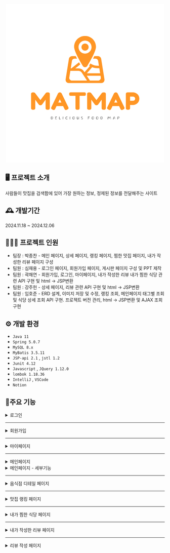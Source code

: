 <p align="center">
  <img src="https://github.com/Jonggu-code/MatMap_portfolio/blob/main/img/logo_500x500.png" alt="MatMap_logo" />
</p>

## 🖥️ 프로젝트 소개
사람들이 맛집을 검색함에 있어 가장 원하는 정보, 정제된 정보를 전달해주는 사이트​

## 🕰️ 개발기간
2024.11.18 ~ 2024.12.06

## 🧑‍🤝‍🧑  프로젝트 인원
- 팀장 : 박종찬 - 메인 페이지, 상세 페이지, 랭킹 페이지, 찜한 맛집 페이지, 내가 작성한 리뷰 페이지 구성
- 팀원 : 심재용 - 로그인 페이지, 회원가입 페이지, 게시판 페이지 구성 및 PPT 제작
- 팀원 : 곽채연 - 회원가입, 로그인, 마이페이지, 내가 작성한 리뷰 내가 찜한 식당 관련 API 구현 및 html -> JSP변환
- 팀원 : 강주헌 - 상세 페이지, 리뷰 관련 API 구현 및 html -> JSP변환
- 팀원 : 임호준 - ERD 설계, 이미지 저장 및 수정, 랭킹 조회, 메인페이지 태그별 조회 및 식당 상세 조회 API 구현. 프로젝트 버전 관리, html -> JSP변환 및 AJAX 조회 구현

## ⚙️ 개발 환경
- `Java 11`
- `Spring 5.0.7`
-  `MySQL 8.x`
-  `MyBatis 3.5.11`
-  `JSP-api 2.1` , `jstl 1.2`
-  `Junit 4.12`
-  `Javascript` , `JQuery 1.12.0`
-  `lombok 1.18.36`
-  `IntelliJ` , `VSCode`
-  `Notion`

## 📌주요 기능

  <details> 
    <summary>로그인</summary>
    <img align="top" style="width: 48%;" src="https://github.com/Jonggu-code/MatMap_portfolio/blob/main/img/로그인.png" alt="login_page" />
    <img style="width: 48%;" src="https://github.com/Jonggu-code/MatMap_portfolio/blob/main/img/로그인%20페이지%20(정보없음).png" alt="login_page_not" />
    <ul> - 로그인을 하지 않은 경우
      <li> 로그인을 하지못한경우 마이페이지 및 리뷰 작성 페이지 접근 x</li>
      <li> 쿠키 활용해 '아이디 기억하기' 기능 </li>
      <li> 로그인이 필요한 경로로 접속한 경우 로그인 페이지로 이동</li>
      <li></li>
    </ul>
    <ul> - 로그인 검사
      <li> session을 통한 로그인 유지 , 로그아웃시 session 삭제를 통한 로그아웃 구현</li>
      <li> DB에 저장된 아이디/비밀번호와 비교 후 일치하지 않으면 '일치하는 정보가 없습니다' 메세지 띄움 </li>
    </ul>
  </details>
  
***

  <details> 
    <summary>회원가입</summary>
    <img src="https://github.com/Jonggu-code/MatMap_portfolio/blob/main/img/회원가입.png" alt="register_page" />
    <ul>
      <li> 아이디 중복 체크 및 비밀번호 확인 </li>
      <li> 프로필 이미지 등록가능 </li>
      <li> 아이디, 비밀번호 유효성 체크 기능 </li>
      <li> 자기소개를 제외한 정보에 null이나 undefined 있을경우 경고 메세지 </li>
    </ul>
  </details>

  ***

  <details> 
    <summary>마이페이지</summary>
    <div>
      <img style="width: 48%;" src="https://github.com/Jonggu-code/MatMap_portfolio/blob/main/img/마이페이지.png" alt="register_page" /> 
      <img style="width: 48%;" src="https://github.com/Jonggu-code/MatMap_portfolio/blob/main/img/마이페이지(정보없음).png" alt="register_page_empty" />
      <img style="width: 48%;" src="https://github.com/Jonggu-code/MatMap_portfolio/blob/main/img/마이페이지%20반응형%201.png" alt="register_page_media_1" />
      <img align="top" style="width: 26%;" src="https://github.com/Jonggu-code/MatMap_portfolio/blob/main/img/마이페이지%20반응형%202.png" alt="register_page_media_2" />
    </div>
    <ul>
      <li> 세션 정보 조회후 해당 회원의 마이페이지 조회 </li>
      <li> 회원정보 수정 기능 (프로필 이미지 변경 가능) </li>
      <li> 유저가 찜한 음식점 & 작성한 후기 -> 찜한 시간 & 작성한 시간 순으로 상위 5개 조회 </li>
      <li> 마이페이지 정보 없을시 default 화면 구성 </li>
      <li> 반응형 페이지 구성 </li>
    </ul>
  </details>

  ***

  <details> 
    <summary>메인페이지</summary>
    <div>
      <img style="width: 48%;" src="https://github.com/Jonggu-code/MatMap_portfolio/blob/main/img/메인페이지.png" alt="index"/>
      <img style="width: 48%;" src="https://github.com/Jonggu-code/MatMap_portfolio/blob/main/img/메인화면(정보없음).png" alt="index_empty"/>
    </div>
    <ul>
      <li> 카카오맵 API 활용 - 마커 생성 / 인포윈도우 커스텀 </li>
      <li> AJAX의 비동기 처리방식으로 음식점 검색 시 음식점 리스트업 기능 구현 </li>
      <li> 검색 기록 없을 시 ‘검색 결과가 없어요’ 창 띄우기 </li>
    </ul>
  </details>

  <details> 
    <summary>메인페이지 - 세부기능</summary>
    <div>
      <img align="top" style="width: 33%;" src="https://github.com/Jonggu-code/MatMap_portfolio/blob/main/img/지역%20검색.PNG" alt="index_func1"/>
      <img align="top" style="width: 33%;" src="https://github.com/Jonggu-code/MatMap_portfolio/blob/main/img/정렬순서.PNG" alt="index_func2"/>
      <img align="top" style="width: 33%;" src="https://github.com/Jonggu-code/MatMap_portfolio/blob/main/img/태그%20검색.PNG" alt="index_func3"/>
      <img align="top" style="width: 24%;" src="https://github.com/Jonggu-code/MatMap_portfolio/blob/main/img/유저메뉴(비로그인).PNG" alt="index_func4"/>
      <img align="top" style="width: 24%;" src="https://github.com/Jonggu-code/MatMap_portfolio/blob/main/img/유저메뉴(로그인).PNG" alt="index_func5"/>
    </div>
    <ul>
      <li> 카카오맵 API 활용 - 마커 생성 / 인포윈도우 커스텀 </li>
      <li> 지도 표시지역 / 맛집 정렬 순서 / 전체 박스 클릭으로 각 검색 목적에 맞게 식당 검색 가능 </li>
      <li> 버튼 클릭하여 현재 보고있는 구역 내의 음식점 재검색 </li>
      <li> 게스트 / 유저 간 게스트박스 메뉴 상이 </li>
    </ul>
  </details>

  ***
  
  <details> 
    <summary>음식점 디테일 페이지</summary>
    <div>
      <img align="top" style="width: 33%;" src="https://github.com/Jonggu-code/MatMap_portfolio/blob/main/img/음식점%20세부페이지.jpg" alt="detail"/>
      <img align="top" style="width: 33%;" src="https://github.com/Jonggu-code/MatMap_portfolio/blob/main/img/음식점_세부페이지_반응형_1%20.jpg" alt="detail_media_1"/>
      <img align="top" style="width: 33%;" src="https://github.com/Jonggu-code/MatMap_portfolio/blob/main/img/음식점_세부페이지_반응형_2.jpg" alt="index_media_2"/>
    </div>
    <ul>
      <li> 상단에 이벤트 배너 / 로고 클릭시 메인화면 이동 / 키워드 검색시 키워드 유지하며 메인화면 이동 </li>
      <li> 메인 배너 swiper 활용하여 구성 </li>
      <li> 하트 클릭시 음식점 찜하기 / 게스트시 로그인 요청 </li>
      <li> 게스트 / 유저 간 게스트박스 메뉴 상이 </li>
      <li> 영업시간에 따라 영업중 / 브레이크타임 / 영업종료 표기 </li>
      <li> 현재 보고있는 식당의 태그와 관련된 맛집 추천하는 박스 -> 스크롤 따라다님 </li>
      <li> 후기 작성 버튼 클릭시 후기 작성 페이지로 이동 </li>
      <li> 사진 더 불러오기 (9장씩) / 리뷰 더보기 버튼 (5개씩) </li>
      <li> 상단 이동 버튼 </li
    </ul>
  </details>

  ***

  <details> 
    <summary>맛집 랭킹 페이지</summary>
    <div>
      <img style="width: 24%;" src="https://github.com/Jonggu-code/MatMap_portfolio/blob/main/img/맛집%20랭킹%20페이지.png" alt="ranking_page"/>
    </div>
    <ul>
      <li> 식당 이름 클릭시 해당 식당 세부페이지로 이동 </li>
      <li> 전체 식당 중 후기 많은 순 -> 별점 높은 순 으로 조회 </li>
      <li> 상위 10개의 식당 가져와서 페이지에 보여줌</li>
    </ul>
  </details>

  ***

  <details> 
    <summary>내가 찜한 식당 페이지</summary>
    <div>
      <img align="top" style="width: 100%;" src="https://github.com/Jonggu-code/MatMap_portfolio/blob/main/img/찜한%20맛집%20페이지(정보없음).png" alt="favorite_rest_page"/>
      <img align="top" style="width: 33%;" src="https://github.com/Jonggu-code/MatMap_portfolio/blob/main/img/내가%20찜한%20식당.png" alt="favorite_rest_page"/>
      <img align="top" style="width: 33%;" src="https://github.com/Jonggu-code/MatMap_portfolio/blob/main/img/찜한%20맛집%20반응형1.png" alt="favorite_rest_page"/>
      <img align="top" style="width: 33%;" src="https://github.com/Jonggu-code/MatMap_portfolio/blob/main/img/찜한%20맛집%20반응형2.png" alt="favorite_rest_page"/>
    </div>
    <ul>
      <li> 찜한 식당 없을 시, default 화면 출력 </li>
      <li> 식당 이름 클릭시 해당 식당 세부페이지로 이동 </li>
      <li> 내가 찜한 식당 최근순으로 정렬해서 리스트업 </li>
      <li> 삭제 버튼 클릭시 찜한 식당에서 삭제 </li>
    </ul>
  </details>

  ***

  <details> 
    <summary>내가 작성한 리뷰 페이지</summary>
    <div>
      <img align="top" style="width: 100%;" src="https://github.com/Jonggu-code/MatMap_portfolio/blob/main/img/작성%20리뷰%20페이지(정보없음).png" alt="favorite_rest_page"/>
      <img align="top" style="width: 33%;" src="https://github.com/Jonggu-code/MatMap_portfolio/blob/main/img/작성%20리뷰%20페이지.png" alt="favorite_rest_page"/>
      <img align="top" style="width: 33%;" src="https://github.com/Jonggu-code/MatMap_portfolio/blob/main/img/후기%20페이지%20반응형%201.png" alt="favorite_rest_page"/>
      <img align="top" style="width: 33%;" src="https://github.com/Jonggu-code/MatMap_portfolio/blob/main/img/후기%20페이지%20반응형%202.png" alt="favorite_rest_page"/>
    </div>
    <ul>
      <li> 작성한 리뷰 없을 시, default 화면 출력 </li>
      <li> 내가 작성한 리뷰 최근순으로 정렬해서 리스트업 </li>
      <li> 수정 버튼 클릭시 리뷰 작성 페이지로 이동 -> 리뷰 재작성 </li>
      <li> 삭제 버튼 클릭시 작성 리뷰에서 삭제 </li>
    </ul>
  </details>

  ***

  <details> 
    <summary>리뷰 작성 페이지</summary>
    <div>
      <img align="top" style="width: 33%;" src="https://github.com/Jonggu-code/MatMap_portfolio/blob/main/img/리뷰작성1.png" alt="review_create_page1"/>
      <img align="top" style="width: 33%;" src="https://github.com/Jonggu-code/MatMap_portfolio/blob/main/img/리뷰작성2.png" alt="review_create_page2"/>
      <img align="top" style="width: 33%;" src="https://github.com/Jonggu-code/MatMap_portfolio/blob/main/img/리뷰작성2_1.png" alt="review_create_page3"/>
    </div>
    <ul>
      <li> 별점 기본 5점 세팅, 별을 클릭해서 점수 설정 가능 </li>
      <li> 해당 식당과 관련된 메뉴를 선택 (1개 이상) </li>
      <li> 해당 식당 관련 이미지 첨부 기능 (파일 형식 jpg 관련 파일로 제한 / 크기 10MB 제한 / 최대 10장 제한) </li>
      <li> 이전화면 클릭시 이전화면으로 넘어감 (정보 유지) </li>
    </ul>
  </details>
